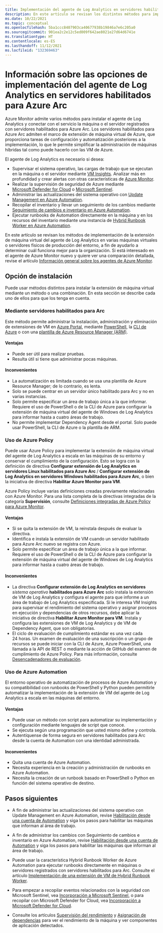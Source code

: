 ```yaml
---
title: Implementación del agente de Log Analytics en servidores habilitados para Arc
description: En este artículo se revisan los distintos métodos para implementar el agente de Log Analytics en máquinas basadas en Windows y Linux que están registradas con servidores habilitados para Azure Arc en el centro de datos local u otro entorno de nube.
ms.date: 10/22/2021
ms.topic: conceptual
ms.openlocfilehash: 5ba1ccc8407903ca40677938b19846a7e6c205a0
ms.sourcegitcommit: 901ea2c2e12c5ed009f642ae8021e27d64d6741e
ms.translationtype: HT
ms.contentlocale: es-ES
ms.lasthandoff: 11/12/2021
ms.locfileid: "132369463"
---
```

# <a name="understand-deployment-options-for-the-log-analytics-agent-on-azure-arc-enabled-servers"></a>Información sobre las opciones de implementación del agente de Log Analytics en servidores habilitados para Azure Arc

Azure Monitor admite varios métodos para instalar el agente de Log Analytics y conectar con el servicio la máquina o el servidor registrados con servidores habilitados para Azure Arc. Los servidores habilitados para Azure Arc admiten el marco de extensión de máquina virtual de Azure, que proporciona tareas de configuración y automatización posteriores a la implementación, lo que le permite simplificar la administración de máquinas híbridas tal como puede hacerlo con las VM de Azure.

El agente de Log Analytics es necesario si desea:

* Supervisar el sistema operativo, las cargas de trabajo que se ejecutan en la máquina o el servidor mediante [VM Insights](../../azure-monitor/vm/vminsights-overview.md). Analizar más en profundidad y crear alertas con otras características de [Azure Monitor](../../azure-monitor/overview.md).
* Realizar la supervisión de seguridad de Azure mediante [Microsoft Defender for Cloud](../../defender-for-cloud/defender-for-cloud-introduction.md) o [Microsoft Sentinel](../../sentinel/overview.md).
* Administrar las actualizaciones del sistema operativo con [Update Management en Azure Automation](../../automation/update-management/overview.md).
* Recopilar el inventario y llevar un seguimiento de los cambios mediante [Seguimiento de cambios e inventario en Azure Automation](../../automation/change-tracking/overview.md).
* Ejecutar runbooks de Automation directamente en la máquina y en los recursos del inventario mediante una instancia de [Hybrid Runbook Worker en Azure Automation](../../automation/automation-hybrid-runbook-worker.md).

En este artículo se revisan los métodos de implementación de la extensión de máquina virtual del agente de Log Analytics en varias máquinas virtuales o servidores físicos de producción del entorno, a fin de ayudarlo a determinar cuál funciona mejor para la organización. Si está interesado en el agente de Azure Monitor nuevo y quiere ver una comparación detallada, revise el artículo [Información general sobre los agentes de Azure Monitor](../../azure-monitor//agents/agents-overview.md).  

## <a name="installation-options"></a>Opción de instalación

Puede usar métodos distintos para instalar la extensión de máquina virtual mediante un método o una combinación. En esta sección se describe cada uno de ellos para que los tenga en cuenta.

### <a name="using-arc-enabled-servers"></a>Mediante servidores habilitados para Arc

Este método permite administrar la instalación, administración y eliminación de extensiones de VM en [Azure Portal](manage-vm-extensions-portal.md), mediante [PowerShell](manage-vm-extensions-powershell.md), la [CLI de Azure](manage-vm-extensions-cli.md) o con una [plantilla de Azure Resource Manager (ARM)](manage-vm-extensions-template.md).

#### <a name="advantages"></a>Ventajas

* Puede ser útil para realizar pruebas.
* Resulta útil si tiene que administrar pocas máquinas.

#### <a name="disadvantages"></a>Inconvenientes

* La automatización es limitada cuando se usa una plantilla de Azure Resource Manager; de lo contrario, es lenta.
* Solo se puede centrar en un servidor único habilitado para Arc y no en varias instancias.
* Solo permite especificar un área de trabajo única a la que informar. Requiere el uso de PowerShell o de la CLI de Azure para configurar la extensión de máquina virtual del agente de Windows de Log Analytics para informar hasta a cuatro áreas de trabajo.
* No permite implementar Dependency Agent desde el portal. Solo puede usar PowerShell, la CLI de Azure o la plantilla de ARM.

### <a name="using-azure-policy"></a>Uso de Azure Policy

Puede usar Azure Policy para implementar la extensión de máquina virtual del agente de Log Analytics a escala en las máquinas de su entorno y conservar el cumplimiento de la configuración. Esto se logra con la definición de directiva **Configurar extensión de Log Analytics en servidores Linux habilitados para Azure Arc** / **Configurar extensión de Log Analytics en servidores Windows habilitados para Azure Arc**, o bien la iniciativa de directiva **Habilitar Azure Monitor para VM**.

Azure Policy incluye varias definiciones creadas previamente relacionadas con Azure Monitor. Para una lista completa de la directivas integradas de la categoría **Supervisión**, consulte [Definiciones integradas de Azure Policy para Azure Monitor](../../azure-monitor/policy-reference.md).

#### <a name="advantages"></a>Ventajas

* Si se quita la extensión de VM, la reinstala después de evaluar la directiva.
* Identifica e instala la extensión de VM cuando un servidor habilitado para Azure Arc nuevo se registra con Azure.
* Solo permite especificar un área de trabajo única a la que informar. Requiere el uso de PowerShell o de la CLI de Azure para configurar la extensión de máquina virtual del agente de Windows de Log Analytics para informar hasta a cuatro áreas de trabajo.

#### <a name="disadvantages"></a>Inconvenientes

* La directiva **Configurar extensión de Log Analytics en servidores** *sistema operativo* **habilitados para Azure Arc** solo instala la extensión de VM de Log Analytics y configura el agente para que informe a un área de trabajo de Log Analytics especificada. Si le interesa VM Insights para supervisar el rendimiento del sistema operativo y asignar procesos en ejecución y dependencias de otros recursos, debe aplicar la iniciativa de directiva **Habilitar Azure Monitor para VM**. Instala y configura las extensiones de VM de Log Analytics y de VM de Dependency Agent, que son obligatorias.
* El ciclo de evaluación de cumplimiento estándar es una vez cada 24 horas. Un examen de evaluación de una suscripción o un grupo de recursos se puede iniciar con la CLI de Azure, Azure PowerShell, una llamada a la API de REST o mediante la acción de GitHub del examen de cumplimiento de Azure Policy. Para más información, consulte [Desencadenadores de evaluación](../../governance/policy/how-to/get-compliance-data.md#evaluation-triggers).

### <a name="using-azure-automation"></a>Uso de Azure Automation

El entorno operativo de automatización de procesos de Azure Automation y su compatibilidad con runbooks de PowerShell y Python pueden permitirle automatizar la implementación de la extensión de VM del agente de Log Analytics a escala en las máquinas del entorno.

#### <a name="advantages"></a>Ventajas

* Puede usar un método con script para automatizar su implementación y configuración mediante lenguajes de script que conoce.
* Se ejecuta según una programación que usted mismo define y controla.
* Autentíquense de forma segura en servidores habilitados para Arc desde la cuenta de Automation con una identidad administrada.

#### <a name="disadvantages"></a>Inconvenientes

* Quita una cuenta de Azure Automation.
* Necesita experiencia en la creación y administración de runbooks en Azure Automation.
* Necesita la creación de un runbook basado en PowerShell o Python en función del sistema operativo de destino.

## <a name="next-steps"></a>Pasos siguientes

* A fin de administrar las actualizaciones del sistema operativo con Update Management en Azure Automation, revise [Habilitación desde una cuenta de Automation](../../automation/update-management/enable-from-automation-account.md) y siga los pasos para habilitar las máquinas que informan al área de trabajo.

* A fin de administrar los cambios con Seguimiento de cambios e inventario en Azure Automation, revise [Habilitación desde una cuenta de Automation](../../automation/change-tracking/enable-from-automation-account.md) y siga los pasos para habilitar las máquinas que informan al área de trabajo.

* Puede usar la característica Hybrid Runbook Worker de Azure Automation para ejecutar runbooks directamente en máquinas o servidores registrados con servidores habilitados para Arc. Consulte el artículo [Implementación de una extensión de VM de Hybrid Runbook Worker](../../automation/extension-based-hybrid-runbook-worker-install.md).

* Para empezar a recopilar eventos relacionados con la seguridad con Microsoft Sentinel, vea [Incorporación a Microsoft Sentinel](scenario-onboard-azure-sentinel.md), o para recopilar con Microsoft Defender for Cloud, vea [Incorporación a Microsoft Defender for Cloud](../../security-center/quickstart-onboard-machines.md).

* Consulte los artículos [Supervisión del rendimiento](../../azure-monitor/vm/vminsights-performance.md) y [Asignación de dependencias](../../azure-monitor/vm/vminsights-maps.md) para ver el rendimiento de la máquina y ver componentes de aplicación detectados.
